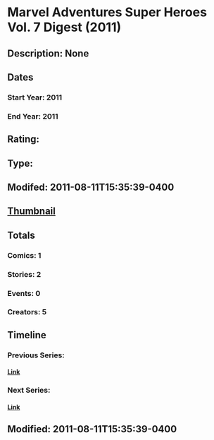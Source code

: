 # Marvel Adventures Super Heroes Vol. 7 Digest (2011)
## Description: None
## Dates
### Start Year: 2011
### End Year: 2011
## Rating: 
## Type: 
## Modifed: 2011-08-11T15:35:39-0400
## [Thumbnail](http://i.annihil.us/u/prod/marvel/i/mg/f/80/4cb6118def9db.jpg)
## Totals
### Comics: 1
### Stories: 2
### Events: 0
### Creators: 5
## Timeline
### Previous Series: 
#### [Link]()
### Next Series: 
#### [Link]()
## Modified: 2011-08-11T15:35:39-0400
